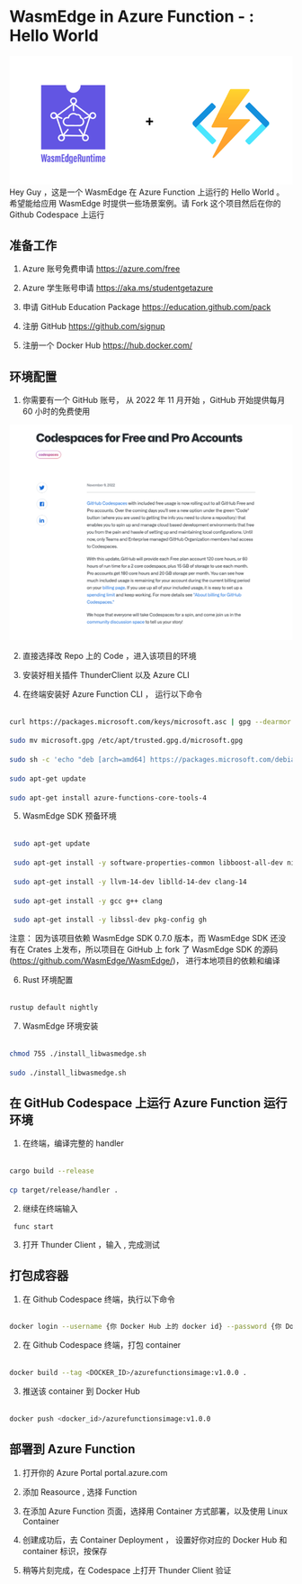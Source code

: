 # **WasmEdge in Azure Function - : Hello World**
<div style="text-align:left; width:100%">
<img src="./imgs/01/01.png">
</div>
Hey Guy ，这是一个 WasmEdge 在 Azure Function 上运行的 Hello World 。 希望能给应用 WasmEdge 时提供一些场景案例。请 Fork 这个项目然后在你的 Github Codespace 上运行

## **准备工作**

1. Azure 账号免费申请 https://azure.com/free 

2. Azure 学生账号申请 https://aka.ms/studentgetazure

3. 申请 GitHub Education Package https://education.github.com/pack 

4. 注册 GitHub https://github.com/signup 

5. 注册一个 Docker Hub https://hub.docker.com/ 

## **环境配置**

1. 你需要有一个 GitHub 账号， 从 2022 年 11 月开始 ，GitHub 开始提供每月 60 小时的免费使用


<div style="text-align:left; width:100%">
<img src="./imgs/01/02.png">
</div>

2. 直接选择改 Repo 上的 Code ，进入该项目的环境

3. 安装好相关插件 ThunderClient 以及 Azure CLI 

4. 在终端安装好 Azure Function CLI ， 运行以下命令

```bash

curl https://packages.microsoft.com/keys/microsoft.asc | gpg --dearmor > microsoft.gpg

sudo mv microsoft.gpg /etc/apt/trusted.gpg.d/microsoft.gpg

sudo sh -c 'echo "deb [arch=amd64] https://packages.microsoft.com/debian/$(lsb_release -rs | cut -d'.' -f 1)/prod $(lsb_release -cs) main" > /etc/apt/sources.list.d/dotnetdev.list'

sudo apt-get update

sudo apt-get install azure-functions-core-tools-4

```

5. WasmEdge SDK 预备环境

```bash

 sudo apt-get update
 
 sudo apt-get install -y software-properties-common libboost-all-dev ninja-build
          
 sudo apt-get install -y llvm-14-dev liblld-14-dev clang-14
                  
 sudo apt-get install -y gcc g++ clang
        
 sudo apt-get install -y libssl-dev pkg-config gh

```

注意： 因为该项目依赖 WasmEdge SDK 0.7.0 版本，而 WasmEdge SDK 还没有在 Crates 上发布，所以项目在 GitHub 上 fork 了 WasmEdge SDK 的源码(https://github.com/WasmEdge/WasmEdge/)， 进行本地项目的依赖和编译

6. Rust 环境配置

```bash

rustup default nightly

```

7. WasmEdge 环境安装

```bash

chmod 755 ./install_libwasmedge.sh

sudo ./install_libwasmedge.sh

```


## **在 GitHub Codespace 上运行 Azure Function 运行环境**

1. 在终端，编译完整的 handler

```bash

cargo build --release 

cp target/release/handler . 

```

2. 继续在终端输入 

```
 func start

```

3. 打开 Thunder Client ，输入 , 完成测试


## **打包成容器**

1. 在 Github Codespace 终端，执行以下命令

```bash

docker login --username {你 Docker Hub 上的 docker id} --password {你 Docker Hub 上的密码}

```

2. 在 Github Codespace 终端，打包 container

```bash

docker build --tag <DOCKER_ID>/azurefunctionsimage:v1.0.0 .

```

3. 推送该 container 到 Docker Hub

```bash

docker push <docker_id>/azurefunctionsimage:v1.0.0

```


## **部署到 Azure Function**

1. 打开你的 Azure Portal portal.azure.com

2. 添加 Reasource , 选择 Function 

3. 在添加 Azure Function 页面，选择用 Container 方式部署，以及使用 Linux Container

4. 创建成功后，去 Container Deployment ， 设置好你对应的 Docker Hub 和 container 标识，按保存

5. 稍等片刻完成，在 Codespace 上打开 Thunder Client 验证
















